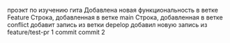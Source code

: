 проэкт по изучению гита
Добавлена новая функциональность в ветке Feature
Строка, добавленная в ветке main
Строка, добавленная в ветке conflict
добавит запись из ветки depelop
добавил новую запись из feature/test-pr
1 commit
commit 2
